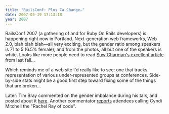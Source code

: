 ```yaml
---
title: "RailsConf: Plus Ca Change…"
date: 2007-05-19 17:13:18
year: 2007
---
```

RailsConf 2007 (a gathering of and for Ruby On Rails developers) is happening right now in Portland.  Next-generation web frameworks, Web 2.0, blah blah blah—all very exciting, but the gender ratio among speakers is 71 to 5 (6.5% female), and from the photos, all but one of the speakers is white.  Looks like more people need to read <a href="http://strange.corante.com/archives/2006/09/04/the_twelve_or_so_step_program_for_conference_speakers_and_organisers.php">Suw Charman's excellent article</a> from last fall…

Which reminds me of a web site I'd really like to see: one that tracks representation of various under-represented groups at conferences.  Side-by-side stats might be a good first step toward fixing some of the things that are broken…

Later: Tim Bray commented on the gender imbalance during his talk, and posted about it <a href="http://www.tbray.org/ongoing/When/200x/2007/05/19/RailsConf">here</a>. Another commentator <a href="http://dyepot-teapot.com/2007/05/19/railsconf-notes-so-far/">reports</a> attendees calling Cyndi Mitchell the "Rachel Ray of code".
